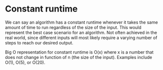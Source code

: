 # Constant runtime

We can say an algorithm has a constant runtime whenever it takes the same amount of time to run regardless of the size of the input. This would represent the best case scenario for an algorithm. Not often achieved in the real world, since different inputs will most likely require a varying number of steps to reach our desired output.

Big O representation for constant runtime is O(x) where x is a number that does not change in function of n (the size of the input). Examples include O(1), O(5), or O(20).
